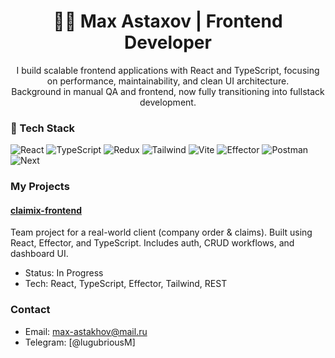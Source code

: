 <h1 align="center">👨‍💻 Max Astaxov | Frontend Developer</h1>

<p align="center">
  I build scalable frontend applications with React and TypeScript, focusing on performance, maintainability, and clean UI architecture.<br>
  Background in manual QA and frontend, now fully transitioning into fullstack development.
</p>

### 🧰 Tech Stack

![React](https://img.shields.io/badge/React-20232A?style=flat&logo=react)
![TypeScript](https://img.shields.io/badge/TypeScript-007ACC?style=flat&logo=typescript)
![Redux](https://img.shields.io/badge/Redux-764ABC?style=flat&logo=redux)
![Tailwind](https://img.shields.io/badge/Tailwind_CSS-06B6D4?style=flat&logo=tailwindcss)
![Vite](https://img.shields.io/badge/Vite-646CFF?style=flat&logo=vite)
![Effector](https://img.shields.io/badge/Effector-5F5FFF?style=flat)
![Postman](https://img.shields.io/badge/Postman-FF6C37?style=flat&logo=postman)
![Next](https://img.shields.io/badge/Jest-C21325?style=flat&logo=next)

### My Projects

#### [claimix-frontend](https://github.com/epikhinvanya/claimix-frontend-ts)
Team project for a real-world client (company order & claims). Built using React, Effector, and TypeScript. Includes auth, CRUD workflows, and dashboard UI.
- Status: In Progress
- Tech: React, TypeScript, Effector, Tailwind, REST

### Contact
- Email: max-astakhov@mail.ru
- Telegram: [@lugubriousM]
